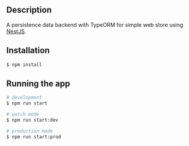 

## Description

A persistence data backend with TypeORM for simple web store using [NestJS](https://github.com/nestjs/nest).


## Installation

```bash
$ npm install
```

## Running the app

```bash
# development
$ npm run start

# watch mode
$ npm run start:dev

# production mode
$ npm run start:prod
```

